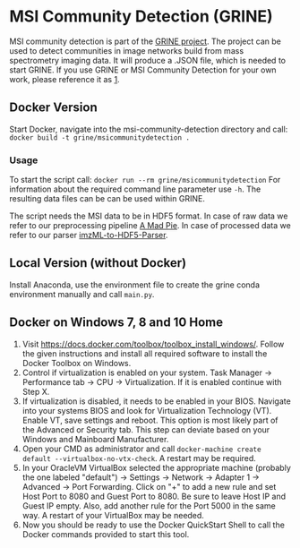 # MSI Community Detection (GRINE)
MSI community detection is part of the [GRINE project](https://github.com/Kawue/grine-v2). The project can be used to detect communities in image networks build from mass spectrometry imaging data. It will produce a .JSON file, which is needed to start GRINE. If you use GRINE or MSI Community Detection for your own work, please reference it as [1].

## Docker Version
Start Docker, navigate into the msi-community-detection directory and call:
`docker build -t grine/msicommunitydetection .`

### Usage
To start the script call:
`docker run --rm grine/msicommunitydetection`
For information about the required command line parameter use `-h`.
The resulting data files can be can be used within GRINE.

The script needs the MSI data to be in HDF5 format.
In case of raw data we refer to our preprocessing pipeline [A Mad Pie](https://github.com/Kawue/amadpie/).
In case of processed data we refer to our parser [imzML-to-HDF5-Parser](https://github.com/Kawue/imzML-to-HDF5).

## Local Version (without Docker)
Install Anaconda, use the environment file to create the grine conda environment manually and call `main.py`.


## Docker on Windows 7, 8 and 10 Home
1. Visit https://docs.docker.com/toolbox/toolbox_install_windows/. Follow the given instructions and install all required software to install the Docker Toolbox on Windows.
2. Control if virtualization is enabled on your system. Task Manager -> Performance tab -> CPU -> Virtualization. If it is enabled continue with Step X.
3. If virtualization is disabled, it needs to be enabled in your BIOS. Navigate into your systems BIOS and look for Virtualization Technology (VT). Enable VT, save settings and reboot. This option is most likely part of the Advanced or Security tab. This step can deviate based on your Windows and Mainboard Manufacturer.
4. Open your CMD as administrator and call `docker-machine create default --virtualbox-no-vtx-check`. A restart may be required.
5. In your OracleVM VirtualBox selected the appropriate machine (probably the one labeled "default") -> Settings -> Network -> Adapter 1 -> Advanced -> Port Forwarding. Click on "+" to add a new rule and set Host Port to 8080 and Guest Port to 8080. Be sure to leave Host IP and Guest IP empty. Also, add another rule for the Port 5000 in the same way. A restart of your VirtualBox may be needed.
6. Now you should be ready to use the Docker QuickStart Shell to call the Docker commands provided to start this tool.




[1]: https://bmcbioinformatics.biomedcentral.com/articles/10.1186/s12859-019-2890-6
